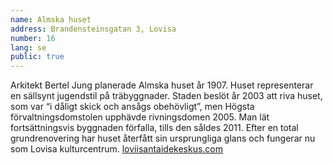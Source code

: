```yaml
---
name: Almska huset
address: Brandensteinsgatan 3, Lovisa
number: 16
lang: se
public: true
---
```

Arkitekt Bertel Jung planerade Almska huset år 1907. Huset representerar en sällsynt jugendstil på träbyggnader. Staden beslöt år 2003 att riva huset, som var “i dåligt skick och ansågs obehövligt”, men Högsta förvaltningsdomstolen upphävde rivningsdomen 2005. Man lät fortsättningsvis byggnaden förfalla, tills den såldes 2011. Efter en total grundrenovering har huset återfått sin ursprungliga glans och fungerar nu som Lovisa kulturcentrum. [loviisantaidekeskus.com](http://loviisantaidekeskus.com)
